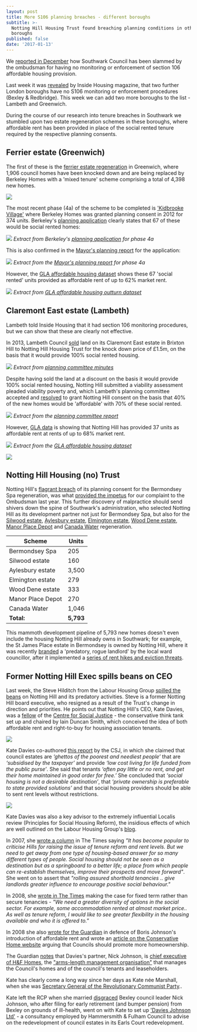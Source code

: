 ```yaml
---
layout: post
title: More S106 planning breaches - different boroughs
subtitle: >-
  Notting Hill Housing Trust found breaching planning conditions in other
  boroughs
published: false
date: '2017-01-13'
---
```

We [reported in December](http://35percent.org/2016-12-12-ombudsman-slams-southwark-for-no-s106-monitoring/) how Southwark Council has been slammed by the ombudsman for having no monitoring or enforcement of section 106 affordable housing provision. 

Last week it was [revealed](http://www.insidehousing.co.uk/two-further-councils-have-no-section-106-monitoring/7018287.article) by Inside Housing magazine, that two further London boroughs have no S106 monitoring or enforcement procedures (Bexley & Redbridge). This week we can add two more boroughs to the list - Lambeth and Greenwich. 

During the course of our research into tenure breaches in Southwark we stumbled upon two estate regeneration schemes in these boroughs, where affordable rent has been provided in place of the social rented tenure required by the respective planning consents.

## Ferrier estate (Greenwich)
The first of these is the [ferrier estate regeneration](https://halag.files.wordpress.com/2010/11/ferrier.pdf) in Greenwich, where 1,906 council homes have been knocked down and are being replaced by Berkeley Homes with a 'mixed tenure' scheme comprising a total of 4,398 new homes.

![](/img/ferriervillage.png)

The most recent phase (4a) of the scheme to be completed is ['Kidbrooke Village'](https://www.berkeleygroup.co.uk/new-homes/london/greenwich/kidbrooke-village) where Berkeley Homes was granted planning consent in 2012 for 374 units. Berkeley's [planning application](https://planning.royalgreenwich.gov.uk/online-applications/files/591F8EE5C657B23BE9EBFC830D333E93/pdf/11_2366_O-Planning_Statement-64751.pdf) clearly states that 67 of these would be social rented homes:

![](/img/ferrier4aplanningstatement.png)
*Extract from Berkeley's [planning application](https://planning.royalgreenwich.gov.uk/online-applications/files/591F8EE5C657B23BE9EBFC830D333E93/pdf/11_2366_O-Planning_Statement-64751.pdf) for phase 4a*

This is also confirmed in the [Mayor's planning report](https://www.london.gov.uk/sites/default/files/PAWS/media_id_127252/kidbrooke_phase_4_report.pdf) for the application:

![](/img/kidbrooke_phase_4_report.png)
*Extract from the [Mayor's planning report]((https://www.london.gov.uk/sites/default/files/PAWS/media_id_127252/kidbrooke_phase_4_report.pdf)) for phase 4a*

However, the [GLA affordable housing dataset](https://data.london.gov.uk/dataset/gla-affordable-housing-programme-outturn/resource/0c87e5dc-f1e9-4edf-b246-bef6b40a9ba3) shows these 67 'social rented' units provided as affordable rent of up to 62% market rent.

![](/img/kidbrookegladata.png)
*Extract from [GLA affordable housing outturn dataset](https://data.london.gov.uk/dataset/gla-affordable-housing-programme-outturn/resource/0c87e5dc-f1e9-4edf-b246-bef6b40a9ba3)*

## Claremont East estate (Lambeth)
Lambeth told Inside Housing that it had section 106 monitoring procedures, but we can show that these are clearly not effective. 

In 2013, Lambeth Council [sold](/img/LRclaremontgarages.pdf) land on its Claremont East estate in Brixton Hill to Notting Hill Housing Trust for the knock down price of £1.5m, on the basis that it would provide 100% social rented housing.

![](/img/claremontlanddisposal.png)
*Extract from [planning committee minutes](https://moderngov.lambeth.gov.uk/mgAi.aspx?ID=13743)*

Despite having sold the land at a discount on the basis it would provide 100% social rented housing, Notting Hill submitted a viability assessment pleaded viability poverty and, which Lambeth's planning committee accepted and [resolved](https://moderngov.lambeth.gov.uk/mgAi.aspx?ID=13743) to grant Notting Hill consent on the basis that 40% of the new homes would be 'affordable' with 70% of these social rented.

![](/img/claremontplanningcommittee.png)
*Extract from the [planning committee report](https://moderngov.lambeth.gov.uk/mgAi.aspx?ID=13743)* 

However, [GLA data](https://data.london.gov.uk/dataset/gla-affordable-housing-programme-outturn/resource/0c87e5dc-f1e9-4edf-b246-bef6b40a9ba3) is showing that Notting Hill has provided 37 units as affordable rent at rents of up to 68% market rent.

![](/img/claremontgladata.png)
*Extract from the [GLA affordable housing dataset](https://data.london.gov.uk/dataset/gla-affordable-housing-programme-outturn/resource/0c87e5dc-f1e9-4edf-b246-bef6b40a9ba3)*

![](/img/claremonteastnewbuild.jpg)

## Notting Hill Housing (no) Trust
Notting Hill's [flagrant breach](http://35percent.org/2015-03-18-stand-up-for-more-social-housing/) of its planning consent for the Bermondsey Spa regeneration, was what [provided the impetus](http://35percent.org/2016-12-12-ombudsman-slams-southwark-for-no-s106-monitoring/#background) for our complaint to the Ombudsman last year. This further discovery of malpractice should send shivers down the spine of Southwark's administration, who selected Notting Hill as its development partner not just for Bermondsey Spa, but also for the [Silwood estate](/silwood-estate-regeneration), [Aylesbury estate](/aylesbury-estate), [Elmington estate](/elmington-estate-regeneration), [Wood Dene estate](/wooddene-estate-regeneration), [Manor Place Depot](/manor-place-depot) and [Canada Water](/canada-water) regeneration.

| Scheme  | Units |  
|---|---|
| Bermondsey Spa | 205  |
| Silwood estate | 160  |  
| Aylesbury estate  | 3,500  |
| Elmington estate | 279  |
| Wood Dene estate | 333 |  
| Manor Place Depot | 270 |
| Canada Water | 1,046 |
| __Total:__ | __5,793__ |

This mammoth development pipeline of 5,793 new homes doesn't even include the housing Notting Hill already owns in Southwark; for example, the St James Place estate in Bermondsey is owned by Notting Hill, where it was recently [branded](https://twitter.com/Leo_Pollak/status/817366264486252544) a 'predatory, rogue landlord' by the local ward councillor, after it implemented a [series of rent hikes and eviction threats](http://www.southwarknews.co.uk/news/housing-association-slammed-nightmare-scenario-eviction-threat-bermondseys-st-james-estate/).

## Former Notting Hill Exec spills beans on CEO
Last week, the Steve Hilditch from the Labour Housing Group [spilled the beans](https://redbrickblog.wordpress.com/2017/01/07/one-article-does-not-wipe-the-slate-clean/) on Notting Hill and its predatory activities. Steve is a former Notting Hill board executive, who resigned as a result of the Trust's change in direction and priorities. He points out that Notting Hill's CEO, Kate Davies, was a [fellow](http://www.centreforsocialjustice.org.uk/about-us/csj-fellows/kate-davies) of the [Centre for Social Justice](http://www.centreforsocialjustice.org.uk/) - the conservative think tank set up and chaired by Iain Duncan Smith, which conceived the idea of both affordable rent and right-to-buy for housing association tenants.

![](http://35percent.org/img/kdquotes.png)

Kate Davies co-authored [this report](http://www.centreforsocialjustice.org.uk/UserStorage/pdf/Pdf%20reports/HousingPoverty.pdf) by the CSJ, in which she claimed that council estates are _‘ghettos of the poorest and neediest people’_ that are _‘subsidised by the taxpayer’_ and provide _‘low cost living for life funded from the public purse’_. She said that tenants _‘often pay little or no rent, and get their home maintained in good order for free.’_ She concluded that _‘social housing is not a desirable destination’_, that _‘private ownership is preferable to state provided solutions’_ and that social housing providers should be able to sent rent levels without restrictions.

![](/img/csjquoterents.png)

Kate Davies was also a key advisor to the extremely influential Localis review (Principles for Social Housing Reform), the insidious effects of which are well outlined on the Labour Housing Group's [blog](https://redbrickblog.wordpress.com/2010/11/22/social-housing-reform-less-localism-and-more-localis/). 

In 2007, she [wrote a column](/img/TheTimesMarch06_2007.pdf) in The Times saying _"It has become popular to criticise Hills for raising the issue of tenure reform and rent levels. But we need to get away from one type of housing-based answer for so many different types of people. Social housing should not be seen as a destination but as a springboard to a better life; a place from which people can re-establish themselves, improve their prospects and move forward"_. She went on to assert that _"rolling assured shorthold tenancies .. give landlords greater influence to encourage positive social behaviour."_

In 2008, she [wrote in The Times](/img/TheTimes2008_11_14.pdf) making the case for fixed term rather than secure tenancies - _"We need a greater diversity of options in the social sector. For example, some accommodation rented at almost market price.. As well as tenure reform, I would like to see greater flexibility in the housing available and who it is offered to."_

In 2008 she also [wrote for the Guardian](https://www.theguardian.com/uk/davehillblog/2008/nov/21/boris-johnson-housing) in defence of Boris Johnson's introduction of affordable rent and wrote an [article on the Conservative Home website](http://www.conservativehome.com/localgovernment/2008/10/how-councils-ca.html) arguing that Councils should promote more homeownership.

The Guardian [notes](https://www.theguardian.com/uk/davehillblog/2010/mar/25/hammersmith-fulham-london-borough-notting-hill-housing-conservative-polices) that Davies's partner, Nick Johnson, is [chief executive of H&F Homes](http://www.lbhf.gov.uk/Directory/Environment_and_Planning/Regeneration/Regeneration_projects/133759_West_Kensington_message_from_Nick_Johnson.asp), the ["arms-length management organisation"](http://www.hfhomes.org/About_Us/) that manages the Council's homes and  of the council's tenants and leaseholders.

Kate has clearly come a long way since her days as Kate née Marshall, when she was [Secretary General of the Revolutionary Communist Party](/img/TheGuardian1987_02_11.pdf)..

Kate left the RCP when she married [disgraced](https://www.thebureauinvestigates.com/2012/02/09/bureau-recommends-the-consultancy-tax-avoidance-wheeze/) Bexley council leader Nick Johnson, who after filing for early retirement (and bumper pension) from Bexley on grounds of ill-health, went on with Kate to set up ['Davies Johnson Ltd'](https://beta.companieshouse.gov.uk/company/05723532/officers) - a consultancy employed by Hammersmith & Fulham Council to advise on the redevelopment of council estates in its Earls Court redevelopment. 
